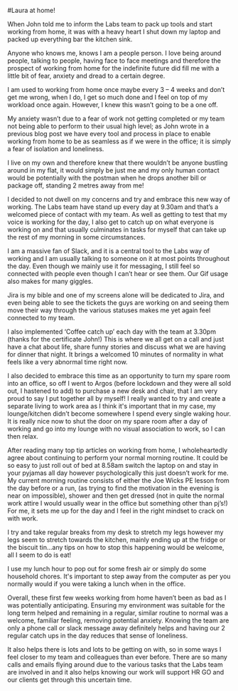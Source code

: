 #Laura at home!

When John told me to inform the Labs team to pack up tools and start working from home, it was with a heavy heart I shut down my laptop and packed up everything bar the kitchen sink.  

Anyone who knows me, knows I am a people person. I love being around people, talking to people, having face to face meetings and therefore the prospect of working from home for the indefinite future did fill me with a little bit of fear, anxiety and dread to a certain degree. 

I am used to working from home once maybe every 3 – 4 weeks and don’t get me wrong, when I do, I get so much done and I feel on top of my workload once again.  However, I knew this wasn’t going to be a one off.   

My anxiety wasn’t due to a fear of work not getting completed or my team not being able to perform to their usual high level; as John wrote in a previous blog post we have every tool and process in place to enable working from home to be as seamless as if we were in the office; it is simply a fear of isolation and loneliness. 

I live on my own and therefore knew that there wouldn’t be anyone bustling around in my flat, it would simply be just me and my only human contact would be potentially with the postman when he drops another bill or package off, standing 2 metres away from me! 

I decided to not dwell on my concerns and try and embrace this new way of working.  The Labs team have stand up every day at 9.30am and that’s a welcomed piece of contact with my team.  As well as getting to test that my voice is working for the day, I also get to catch up on what everyone is working on and that usually culminates in tasks for myself that can take up the rest of my morning in some circumstances.   

I am a massive fan of Slack, and it is a central tool to the Labs way of working and I am usually talking to someone on it at most points throughout the day.  Even though we mainly use it for messaging, I still feel so connected with people even though I can’t hear or see them.  Our Gif usage also makes for many giggles. 

Jira is my bible and one of my screens alone will be dedicated to Jira, and even being able to see the tickets the guys are working on and seeing them move their way through the various statuses makes me yet again feel connected to my team.   

I also implemented ‘Coffee catch up’ each day with the team at 3.30pm (thanks for the certificate John!) This is where we all get on a call and just have a chat about life, share funny stories and discuss what we are having for dinner that night.  It brings a welcomed 10 minutes of normality in what feels like a very abnormal time right now.   

I also decided to embrace this time as an opportunity to turn my spare room into an office, so off I went to Argos (before lockdown and they were all sold out, I hastened to add) to purchase a new desk and chair, that I am very proud to say I put together all by myself!  I really wanted to try and create a separate living to work area as I think it's important that in my case, my lounge/kitchen didn’t become somewhere I spend every single waking hour.  It is really nice now to shut the door on my spare room after a day of working and go into my lounge with no visual association to work, so I can then relax.   

After reading many top tip articles on working from home, I wholeheartedly agree about continuing to perform your normal morning routine.  It could be so easy to just roll out of bed at 8.58am switch the laptop on and stay in your pyjamas all day however psychologically this just doesn’t work for me.  My current morning routine consists of either the Joe Wicks PE lesson from the day before or a run, (as trying to find the motivation in the evening is near on impossible), shower and then get dressed (not in quite the normal work attire I would usually wear in the office but something other than pj’s!) For me, it sets me up for the day and I feel in the right mindset to crack on with work.   

I try and take regular breaks from my desk to stretch my legs however my legs seem to stretch towards the kitchen, mainly ending up at the fridge or the biscuit tin...any tips on how to stop this happening would be welcome, all I seem to do is eat! 

I use my lunch hour to pop out for some fresh air or simply do some household chores.  It's important to step away from the computer as per you normally would if you were taking a lunch when in the office.   

Overall, these first few weeks working from home haven’t been as bad as I was potentially anticipating. Ensuring my environment was suitable for the long term helped and remaining in a regular, similar routine to normal was a welcome, familiar feeling, removing potential anxiety.   Knowing the team are only a phone call or slack message away definitely helps and having our 2 regular catch ups in the day reduces that sense of loneliness.   

It also helps there is lots and lots to be getting on with, so in some ways I feel closer to my team and colleagues than ever before.  There are so many calls and emails flying around due to the various tasks that the Labs team are involved in and it also helps knowing our work will support HR GO and our clients get through this uncertain time. 
